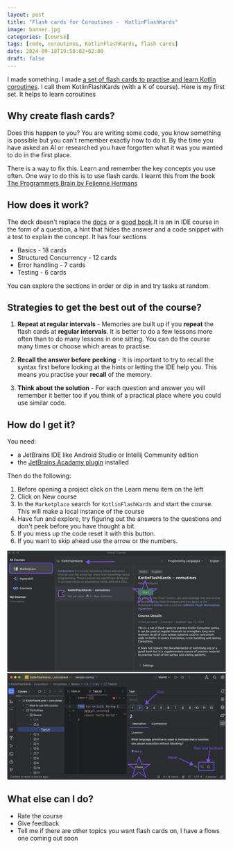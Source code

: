 ```yaml
---
layout: post
title: "Flash cards for Coroutines -  KotlinFlashKards"
image: banner.jpg
categories: [course]
tags: [code, coroutines, KotlinFlashKards, flash cards]
date: 2024-09-18T19:50:02+02:00
draft: false
---
```


I made something. I made [a set of flash cards to practise and learn Kotlin coroutines](https://plugins.jetbrains.com/plugin/25329-kotlinflashkards--coroutines?noRedirect=true). I call them KotlinFlashKards (with a K of course). Here is my first set. It helps to learn coroutines

## Why create flash cards?

Does this happen to you? You are writing some code, you know something is possible but you can't remember exactly how to do it. By the time you have asked an AI or researched you have forgotten what it was you wanted to do in the first place.

There is a way to fix this. Learn and remember the key concepts you use often. One way to do this is to use flash cards. I learnt this from the book [The Programmers Brain by Felienne Hermans](https://www.manning.com/books/the-programmers-brain)

## How does it work?

The deck doesn't replace the [docs](kotlinlang.org) or a [good book](https://www.manning.com/books/kotlin-in-action-second-edition).It is an in IDE course in the form of a question, a hint that hides the answer and a code snippet with a test to explain the concept. It has four sections
* Basics - 18 cards
* Structured Concurrency - 12 cards
* Error handling - 7 cards
* Testing - 6 cards

You can explore the sections in order or dip in and try tasks at random.

## Strategies to get the best out of the course?

1. **Repeat at regular intervals** -  Memories are built up if you **repeat** the flash cards at **regular intervals**. It is better to do a few lessons more often than to do many lessons in one sitting. You can do the course many times or choose which areas to practise.

2. **Recall the answer before peeking** -  It is important to try to recall the syntax first before looking at the hints or letting the IDE help you. This means you practise your **recall** of the memory.

3. **Think about the solution** -  For each question and answer you will remember it better too if you think of a practical place where you could use similar code.

## How do I get it?

You need:
* a JetBrains IDE like Android Studio or Intellij Community edition
* the [JetBrains Acadamy plugin](https://plugins.jetbrains.com/plugin/10081-jetbrains-academy) installed

Then do the following:
1. Before opening a project click on the Learn menu item on the left
2. Click on New course
3. In the `Marketplace` search for `KotlinFlashKards` and start the course. This will make a local instance of the course
4. Have fun and explore, try figuring out the answers to the questions and don't peek before you have thought a bit.
5. If you mess up the code reset it with this button.
6. If you want to skip ahead use the arrow or the numbers.

<img src="marketplace.png" alt="Getting the flash cards" width="600"/>

<img src="kard-2.png" alt="Course interface" width="600"/>

## What else can I do?

* Rate the course
* Give feedback
* Tell me if there are other topics you want flash cards on, I have a flows one coming out soon

